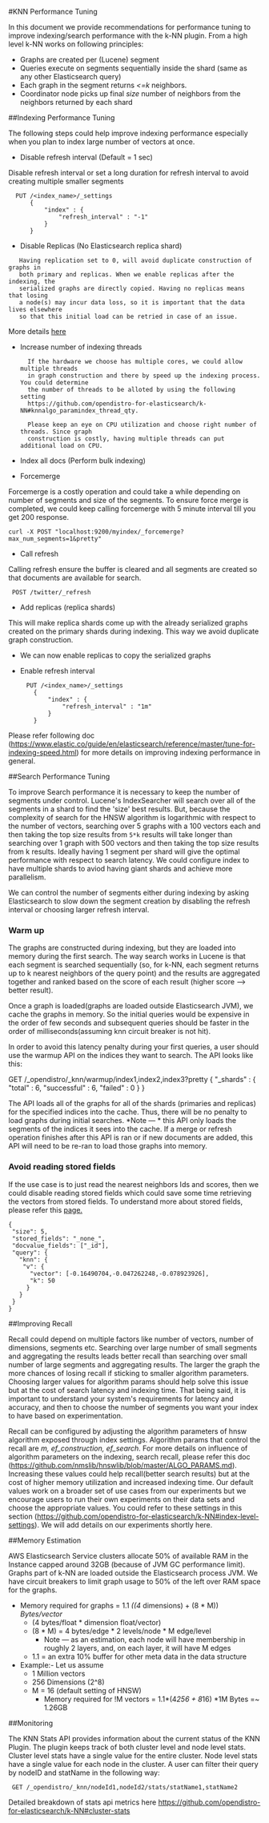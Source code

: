 #KNN Performance Tuning


In this document we provide recommendations for performance tuning to improve indexing/search performance with the k-NN plugin.  From a high level k-NN works on following principles:

* Graphs are created per (Lucene) segment
* Queries execute on segments sequentially inside the shard (same as any other Elasticsearch query) 
* Each graph in the segment returns *<=k* neighbors. 
* Coordinator node picks up final *size* number of neighbors from the neighbors returned by each shard

##Indexing Performance Tuning

The following steps could help improve indexing performance especially when you plan to index large number of vectors at once. 

* Disable refresh interval  (Default = 1 sec)
 
 Disable refresh interval or set a long duration for refresh interval to avoid creating multiple smaller segments
  ```  
    PUT /<index_name>/_settings
        {
            "index" : {
                "refresh_interval" : "-1"
            }
        }
  ```

* Disable Replicas (No Elasticsearch replica shard)
 ```
    Having replication set to 0, will avoid duplicate construction of graphs in 
    both primary and replicas. When we enable replicas after the indexing, the 
    serialized graphs are directly copied. Having no replicas means that losing 
    a node(s) may incur data loss, so it is important that the data lives elsewhere 
    so that this initial load can be retried in case of an issue.
 ```
More details [here](https://www.elastic.co/guide/en/elasticsearch/reference/master/tune-for-indexing-speed.html#_disable_replicas_for_initial_loads)
    
* Increase number of indexing threads
  ```
    If the hardware we choose has multiple cores, we could allow multiple threads 
    in graph construction and there by speed up the indexing process. You could determine
    the number of threads to be alloted by using the following setting   
    https://github.com/opendistro-for-elasticsearch/k-NN#knnalgo_paramindex_thread_qty.
     
    Please keep an eye on CPU utilization and choose right number of threads. Since graph
    construction is costly, having multiple threads can put additional load on CPU. 
  ```
    
* Index all docs (Perform bulk indexing)

* Forcemerge 
  
 Forcemerge is a costly operation and could take a while depending on number of segments and size of the segments.
 To ensure force merge is completed, we could keep calling forcemerge with 5 minute interval till you get 200 response.
    
    curl -X POST "localhost:9200/myindex/_forcemerge?max_num_segments=1&pretty"
    
* Call refresh 

 Calling refresh ensure the buffer is cleared and all segments are created so that documents are available for search. 
 ```
  POST /twitter/_refresh
```
* Add replicas (replica shards)
 
 This will make replica shards come up with the already serialized graphs created on the primary shards during indexing. This way 
 we avoid duplicate graph construction.

* We can now enable replicas to copy the serialized graphs

*  Enable refresh interval
 ```
      PUT /<index_name>/_settings
        {
            "index" : {
                "refresh_interval" : "1m"
            }
        }
 ```

Please refer following doc (https://www.elastic.co/guide/en/elasticsearch/reference/master/tune-for-indexing-speed.html) for more details on improving indexing performance in general.

##Search Performance Tuning

To improve Search performance it is necessary to keep the number of segments under control. Lucene's IndexSearcher will search over all of the segments in a shard to find the 'size' best results. But, because the complexity of search for the HNSW algorithm is logarithmic with respect to the number of vectors, searching over 5 graphs with a 100 vectors each and then taking the top size results from ```5*k``` results will take longer than searching over 1 graph with 500 vectors and then taking the top size results from k results. 
Ideally having 1 segment per shard will give the optimal performance with respect to search latency. We could configure index to have multiple shards to aviod having giant shards and achieve more parallelism.

We can control the number of segments either during indexing by asking Elasticsearch to slow down the segment creation by disabling the refresh interval or choosing larger refresh interval.

### Warm up

The graphs are constructed during indexing, but they are loaded into memory during the first search. The way search works in Lucene is that each segment is searched sequentially (so, for k-NN, each segment returns up to k nearest neighbors of the query point) and the results are aggregated together and ranked based on the score of each result (higher score --> better result). 

Once a graph is loaded(graphs are loaded outside Elasticsearch JVM), we cache the graphs in memory. So the initial queries would be expensive in the order of few seconds and subsequent queries should be faster in the order of milliseconds(assuming knn circuit breaker is not hit).

In order to avoid this latency penalty during your first queries, a user should use the warmup API on the indices they want to search. The API looks like this:

GET /_opendistro/_knn/warmup/index1,index2,index3?pretty
{
  "_shards" : {
    "total" : 6,
    "successful" : 6,
    "failed" : 0
  }
}

The API loads all of the graphs for all of the shards (primaries and replicas) for the specified indices into the cache. Thus, there will be no penalty to load graphs during initial searches. *Note — * this API only loads the segments of the indices it sees into the cache. If a merge or refresh operation finishes after this API is ran or if new documents are added, this API will need to be re-ran to load those graphs into memory.

### Avoid reading stored fields

If the use case is to just read the nearest neighbors Ids and scores, then we could disable reading stored fields which could save some time retrieving the vectors from stored fields. 
To understand more about stored fields, 
please refer this [page.](https://discuss.elastic.co/t/what-does-it-mean-to-store-a-field/5893/5)
```
{
 "size": 5,
 "stored_fields": "_none_",
 "docvalue_fields": ["_id"],
 "query": {
   "knn": {
    "v": {
      "vector": [-0.16490704,-0.047262248,-0.078923926],
      "k": 50
     }       
   }
 }
}
```
##Improving Recall 

Recall could depend on multiple factors like number of vectors, number of dimensions, segments etc. Searching over large number of small segments and aggregating the results leads better recall than searching over small number of large segments and aggregating results. The larger the graph the more chances of losing recall if sticking to smaller algorithm parameters. 
Choosing larger values for algorithm params should help solve this issue but at the cost of search latency and indexing time. That being said, it is important to understand your system's requirements for latency and accuracy, and then to choose the number of segments you want your index to have based on experimentation.

Recall can be configured by adjusting the algorithm parameters of hnsw algorithm exposed through index settings. Algorithm params that control the recall are *m, ef_construction, ef_search*. For more details on influence of algorithm parameters on the indexing, search recall, please refer this  doc (https://github.com/nmslib/hnswlib/blob/master/ALGO_PARAMS.md).  Increasing these values could help recall(better search results) but at the cost of higher memory utilization and increased indexing time. Our default values work on a broader set of use cases from our experiments but we encourage users to run their own experiments on their data sets and choose the appropriate values. You could refer to these settings in this section (https://github.com/opendistro-for-elasticsearch/k-NN#index-level-settings). We will add details on our experiments shortly here.

##Memory Estimation

AWS Elasticsearch Service clusters allocate 50% of available RAM in the Instance capped around 32GB (because of JVM GC performance limit). Graphs part of k-NN are loaded outside the Elasticsearch process JVM. We have circuit breakers to limit graph usage to 50% of the left over RAM space for the graphs.

* Memory required for graphs =   1.1 *((4* dimensions) + (8 * M)) *Bytes/vector*
    * (4 bytes/float * dimension float/vector)
    * (8 * M) = 4 bytes/edge * 2 levels/node *  M edge/level
        * Note — as an estimation, each node will have membership in roughly 2 layers, and, on each layer, it will have M edges
    * 1.1 = an extra 10% buffer for other meta data in the data structure
* Example:- Let us assume
    * 1 Million vectors 
    * 256 Dimensions (2^8)
    * M = 16 (default setting of HNSW)
        * Memory required for !M vectors = 1.1*(4*256 + 8*16) *1M Bytes =~ 1.26GB 

##Monitoring 

The KNN Stats API provides information about the current status of the KNN Plugin. The plugin keeps track of both cluster level and node level stats. Cluster level stats have a single value for the entire cluster. Node level stats have a single value for each node in the cluster. A user can filter their query by nodeID and statName in the following way:
 ```
  GET /_opendistro/_knn/nodeId1,nodeId2/stats/statName1,statName2
 ```

Detailed breakdown of stats api metrics here https://github.com/opendistro-for-elasticsearch/k-NN#cluster-stats
